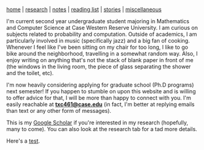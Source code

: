 [home](./index.html)  |  [research](./research.html)  |  [notes](./notes.html)  |  [reading list](./reading_list.html)  |  [stories](./story.html)  |  [miscellaneous](./miscellaneous.html)


I'm current second year undergraduate student majoring in Mathematics and Computer Science at Case Western Reserve University. I am curious on subjects related to probability and computation. Outside of academics, I am particularly involved in music (specifically jazz) and a big fan of cooking. Whenever I feel like I've been sitting on my chair for too long, I like to go bike around the neighborhood, travelling in a somewhat random way. Also, I enjoy writing on anything that's not the stack of blank paper in front of me (the windows in the living room, the piece of glass separating the shower and the toilet, etc). 

I'm now heavily considering applying for graduate school (Ph.D programs) next semester! If you happen to stumble on upon this website and is willing to offer advice for that, I will be more than happy to connect with you. I'm easily reachable at **txc461@case.edu** (in fact, I'm better at replying emails than text or any other form of messages).

This is my [Google Scholar](https://scholar.google.com/citations?hl=en&user=W72N33YAAAAJ) if you're interested in my research (hopefully, many to come). You can also look at the research tab for a tad more details.

Here's a [test](./test/test1.html).
